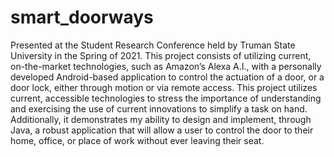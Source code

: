 # smart_doorways
Presented at the Student Research Conference held by Truman State University in the Spring of 2021.  This project consists of utilizing current, on-the-market technologies, such as Amazon’s Alexa A.I., with a personally developed Android-based application to control the actuation of a door, or a door lock, either through motion or via remote access. This project utilizes current, accessible technologies to stress the importance of understanding and exercising the use of current innovations to simplify a task on hand. Additionally, it demonstrates my ability to design and implement, through Java, a robust application that will allow a user to control the door to their home, office, or place of work without ever leaving their seat.
